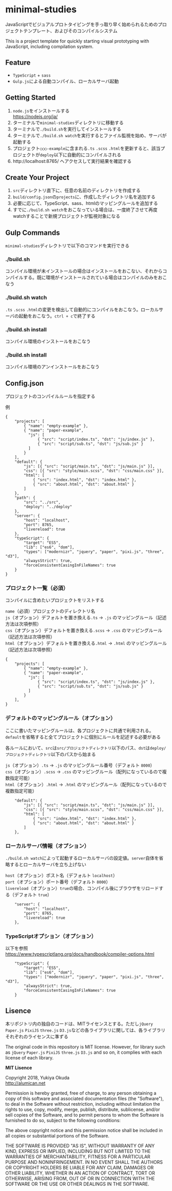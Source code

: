 # minimal-studies
JavaScriptでビジュアルプロトタイピングを手っ取り早く始められるためのプロジェクトテンプレート、およびそのコンパイルシステム

This is a project template for quickly starting visual prototyping with JavaScript, including compilation system.

## Feature
- `TypeScript` + `sass`
- `Gulp.js`による自動コンパイル、ローカルサーバ起動

## Getting Started
1. `node.js`をインストールする  
https://nodejs.org/ja/
2. ターミナルで`minimal-studies`ディレクトリに移動する
3. ターミナルで`./build.sh`を実行してインストールする
4. ターミナルで`./build.sh watch`を実行するとファイル監視を始め、サーバが起動する
5. プロジェクト`○○○-example`に含まれる`.ts` `.scss` `.html`を更新すると、該当プロジェクトが`deploy`以下に自動的にコンパイルされる
6. http://localhost:8765/ へアクセスして実行結果を確認する

## Create Your Project
1. `src`ディレクトリ直下に、任意の名前のディレクトリを作成する
2. `build/config.json`の`projects`に、作成したディレクトリ名を追加する
3. 必要に応じて、TypeScript、sass、htmlのマッピングルールを追加する
4. すでに`./build.sh watch`をおこなっている場合は、一度終了させて再度watchすることで新規プロジェクトが監視対象になる

## Gulp Commands
`minimal-studies`ディレクトリで以下のコマンドを実行できる

### ./build.sh
コンパイル環境が未インストールの場合はインストールをおこない、それからコンパイルする。既に環境がインストールされている場合はコンパイルのみをおこなう

### ./build.sh watch
`.ts` `.scss` `.html`の変更を検出して自動的にコンパイルをおこなう。ローカルサーバの起動をおこなう。`ctrl + c`で終了する

### ./build.sh install
コンパイル環境のインストールをおこなう

### ./build.sh install
コンパイル環境のアンインストールをおこなう

## Config.json
プロジェクトのコンパイルルールを指定する

例
```
{
	"projects": [
		{ "name": "empty-example" },
		{ "name": "paper-example",
		  "js": [
			  { "src": "script/index.ts", "dst": "js/index.js" },
			  { "src": "script/sub.ts", "dst": "js/sub.js" }
		  ]
		}
	],
	"default": {
		"js": [{ "src": "script/main.ts", "dst": "js/main.js" }],
		"css": [{ "src": "style/main.scss", "dst": "css/main.css" }],
		"html": [
			{ "src": "index.html", "dst": "index.html" },
			{ "src": "about.html", "dst": "about.html" }
		]
	},
	"path": {
		"src": "../src",
		"deploy": "../deploy"
	},
	"server": {
		"host": "localhost",
		"port": 8765,
		"livereload": true
	},
	"typeScript": {
		"target": "ES5",
		"lib": ["es6", "dom"],
		"types": ["modernizr", "jquery", "paper", "pixi.js", "three", "d3"],
		"alwaysStrict": true,
		"forceConsistentCasingInFileNames": true
	}
}
```

### プロジェクト一覧（必須）
コンパイルに含めたいプロジェクトをリストする

`name`（必須）プロジェクトのディレクトリ名  
`js`（オプション）デフォルトを置き換える`.ts` → `.js` のマッピングルール（記述方法は次項参照）  
`css`（オプション）デフォルトを置き換える`.scss` → `.css` のマッピングルール（記述方法は次項参照）  
`html`（オプション）デフォルトを置き換える`.html` → `.html` のマッピングルール（記述方法は次項参照）  
```
{
	"projects": [
		{ "name": "empty-example" },
		{ "name": "paper-example",
		  "js": [
			  { "src": "script/index.ts", "dst": "js/index.js" },
			  { "src": "script/sub.ts", "dst": "js/sub.js" }
		  ]
		}
	],
}
```

### デフォルトのマッピングルール（オプション）
ここに書いたマッピングルールは、各プロジェクトに共通で利用される。`default`を省略すると全てプロジェクトに個別にルールを記述する必要がある

各ルールにおいて、`src`は`src/プロジェクトディレクトリ`以下のパス、`dst`は`deploy/プロジェクトディレクトリ`以下のパスから始まる

`js`（オプション）`.ts` → `.js` のマッピングルール番号（デフォルト `8000`）  
`css`（オプション）`.scss` → `.css` のマッピングルール（配列になっているので複数指定可能）  
`html`（オプション）`.html` → `.html` のマッピングルール（配列になっているので複数指定可能）  
```
	"default": {
		"js": [{ "src": "script/main.ts", "dst": "js/main.js" }],
		"css": [{ "src": "style/main.scss", "dst": "css/main.css" }],
		"html": [
			{ "src": "index.html", "dst": "index.html" },
			{ "src": "about.html", "dst": "about.html" }
		]
	},
```

### ローカルサーバ情報（オプション）
`./build.sh watch`によって起動するローカルサーバの設定値。`server`自体を省略するとローカルサーバを立ち上げない

`host`（オプション）ポスト名（デフォルト `localhost`）  
`port`（オプション）ポート番号（デフォルト `8000`）  
`livereload`（オプション）`true`の場合、コンパイル後にブラウザをリロードする（デフォルト `true`）  
```
	"server": {
		"host": "localhost",
		"port": 8765,
		"livereload": true
	},
```

### TypeScriptオプション（オプション）
以下を参照  
https://www.typescriptlang.org/docs/handbook/compiler-options.html
```
	"typeScript": {
		"target": "ES5",
		"lib": ["es6", "dom"],
		"types": ["modernizr", "jquery", "paper", "pixi.js", "three", "d3"],
		"alwaysStrict": true,
		"forceConsistentCasingInFileNames": true
	}
```

## Lisence

本リポジトリ内の独自のコードは、MITライセンスとする。ただし`jQuery` `Paper.js` `PixiJS` `three.js` `D3.js`などの各ライブラリに関しては、各ライブラリそれぞれのライセンスに準ずる  


The original code in this repository is MIT license.
However, for library such as `jQuery` `Paper.js` `PixiJS` `three.js` `D3.js` and so on, it complies with each license of each library.

**MIT Lisence**

Copyright 2018, Yukiya Okuda  
http://alumican.net

Permission is hereby granted, free of charge, to any person obtaining a copy of this software and associated documentation files (the "Software"), to deal in the Software without restriction, including without limitation the rights to use, copy, modify, merge, publish, distribute, sublicense, and/or sell copies of the Software, and to permit persons to whom the Software is furnished to do so, subject to the following conditions:

The above copyright notice and this permission notice shall be included in all copies or substantial portions of the Software.

THE SOFTWARE IS PROVIDED "AS IS", WITHOUT WARRANTY OF ANY KIND, EXPRESS OR IMPLIED, INCLUDING BUT NOT LIMITED TO THE WARRANTIES OF MERCHANTABILITY, FITNESS FOR A PARTICULAR PURPOSE AND NONINFRINGEMENT. IN NO EVENT SHALL THE AUTHORS OR COPYRIGHT HOLDERS BE LIABLE FOR ANY CLAIM, DAMAGES OR OTHER LIABILITY, WHETHER IN AN ACTION OF CONTRACT, TORT OR OTHERWISE, ARISING FROM, OUT OF OR IN CONNECTION WITH THE SOFTWARE OR THE USE OR OTHER DEALINGS IN THE SOFTWARE.